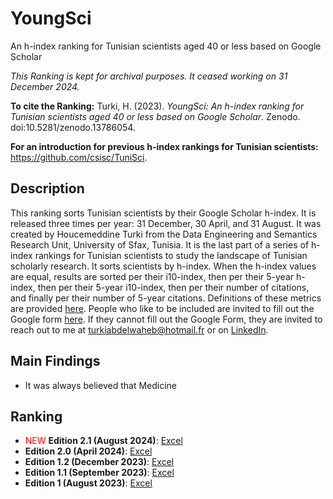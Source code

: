# YoungSci
An h-index ranking for Tunisian scientists aged 40 or less based on Google Scholar

*This Ranking is kept for archival purposes. It ceased working on 31 December 2024.*

**To cite the Ranking:** Turki, H. (2023). *YoungSci: An h-index ranking for Tunisian scientists aged 40 or less based on Google Scholar*. Zenodo. doi:10.5281/zenodo.13786054.

**For an introduction for previous h-index rankings for Tunisian scientists:** https://github.com/csisc/TuniSci.

## Description
This ranking sorts Tunisian scientists by their Google Scholar h-index. It is released three times per year: 31 December, 30 April, and 31 August. It was created by Houcemeddine Turki from the Data Engineering and Semantics Research Unit, University of Sfax, Tunisia. It is the last part of a series of h-index rankings for Tunisian scientists to study the landscape of Tunisian scholarly research. It sorts scientists by h-index. When the h-index values are equal, results are sorted per their i10-index, then per their 5-year h-index, then per their 5-year i10-index, then per their number of citations, and finally per their number of 5-year citations. Definitions of these metrics are provided [here](https://guides.library.cornell.edu/c.php?g=32272&p=203388). People who like to be included are invited to fill out the Google form [here](https://forms.gle/q4eBsgL94cbMHA6w7). If they cannot fill out the Google Form, they are invited to reach out to me at turkiabdelwaheb@hotmail.fr or on [LinkedIn](https://www.linkedin.com/in/houcemeddine-turki-80305834/).

## Main Findings
-  It was always believed that Medicine 

## Ranking
-  <span style="color:red">NEW</span> **Edition 2.1 (August 2024)**: [Excel](https://github.com/csisc/YoungSci/raw/main/ranking_Aug-2024.xlsx)
-  **Edition 2.0 (April 2024)**: [Excel](https://github.com/csisc/YoungSci/raw/main/ranking_Apr-2024.xlsx)
-  **Edition 1.2 (December 2023)**: [Excel](https://github.com/csisc/YoungSci/raw/main/ranking_Dec-2023.xlsx)
-  **Edition 1.1 (September 2023)**: [Excel](https://github.com/csisc/YoungSci/raw/main/ranking_Sep-2023.xlsx)
-  **Edition 1 (August 2023)**: [Excel](https://github.com/csisc/YoungSci/raw/main/ranking_Aug-2023.xlsx)
